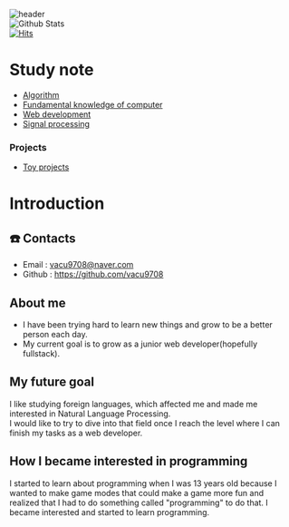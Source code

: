![header](https://capsule-render.vercel.app/api?type=wave&color=auto&height=300&section=header&text=My%20record&fontSize=90)<br/>
![Github Stats](https://github-readme-stats.vercel.app/api?username=vacu9708&show_icons=true)<br>
[![Hits](https://hits.seeyoufarm.com/api/count/incr/badge.svg?url=https%3A%2F%2Fgithub.com%2Fvacu9708&count_bg=%2379C83D&title_bg=%23555555&icon=&icon_color=%23E7E7E7&title=hits&edge_flat=false)](https://hits.seeyoufarm.com)<br>

# Study note
* [Algorithm](https://github.com/vacu9708/Algorithm)
* [Fundamental knowledge of computer](https://github.com/vacu9708/Fundamental-knowledge)
* [Web development](https://github.com/vacu9708/Web-development)
* [Signal processing](https://github.com/vacu9708/Signal-processing)

### Projects
* [Toy projects](https://github.com/vacu9708/Toy-projects)

# Introduction

## ☎️ Contacts
* Email : vacu9708@naver.com
* Github : https://github.com/vacu9708

## About me
* I have been trying hard to learn new things and grow to be a better person each day.<br>
* My current goal is to grow as a junior web developer(hopefully fullstack).<br>

## My future goal
I like studying foreign languages, which affected me and made me interested in Natural Language Processing.<br>
I would like to try to dive into that field once I reach the level where I can finish my tasks as a web developer.<br>

## How I became interested in programming
I started to learn about programming when I was 13 years old because I wanted to make game modes that could make a game more fun and realized
that I had to do something called "programming" to do that. I became interested and started to learn programming.
